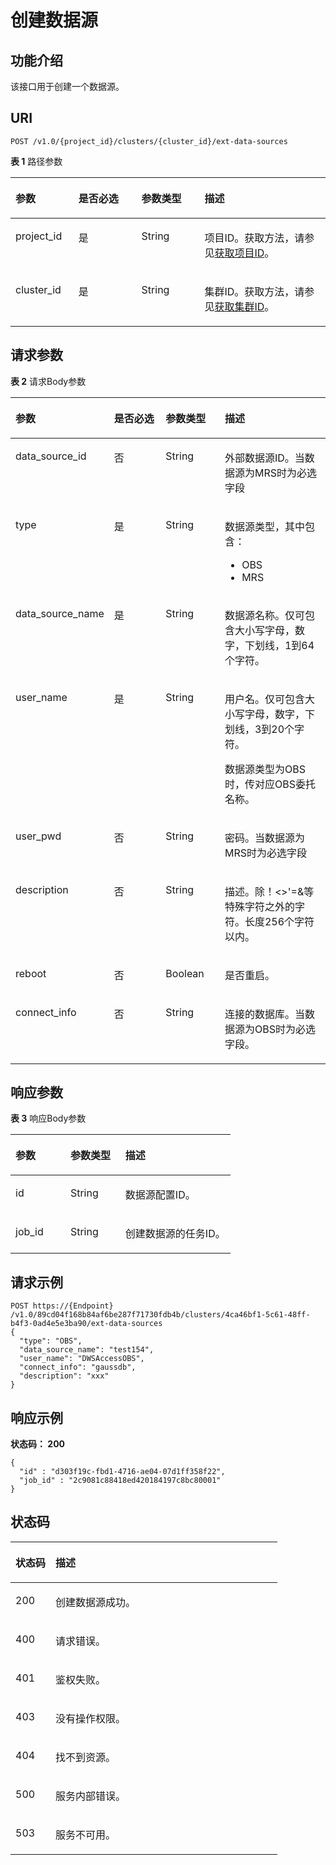 # 创建数据源<a name="ZH-CN_TOPIC_0000001387501972"></a>

## 功能介绍<a name="section1790133112223"></a>

该接口用于创建一个数据源。

## URI<a name="section2914183117225"></a>

```
POST /v1.0/{project_id}/clusters/{cluster_id}/ext-data-sources
```

**表 1**  路径参数

<a name="table1993317310229"></a>
<table><thead align="left"><tr id="row1492714312225"><th class="cellrowborder" valign="top" width="20%" id="mcps1.2.5.1.1"><p id="p1936103118223"><a name="p1936103118223"></a><a name="p1936103118223"></a>参数</p>
</th>
<th class="cellrowborder" valign="top" width="20%" id="mcps1.2.5.1.2"><p id="p894213142210"><a name="p894213142210"></a><a name="p894213142210"></a>是否必选</p>
</th>
<th class="cellrowborder" valign="top" width="20%" id="mcps1.2.5.1.3"><p id="p494883119225"><a name="p494883119225"></a><a name="p494883119225"></a>参数类型</p>
</th>
<th class="cellrowborder" valign="top" width="40%" id="mcps1.2.5.1.4"><p id="p14956031112211"><a name="p14956031112211"></a><a name="p14956031112211"></a>描述</p>
</th>
</tr>
</thead>
<tbody><tr id="row119271314222"><td class="cellrowborder" valign="top" width="20%" headers="mcps1.2.5.1.1 "><p id="p149638313226"><a name="p149638313226"></a><a name="p149638313226"></a>project_id</p>
</td>
<td class="cellrowborder" valign="top" width="20%" headers="mcps1.2.5.1.2 "><p id="p09701031162214"><a name="p09701031162214"></a><a name="p09701031162214"></a>是</p>
</td>
<td class="cellrowborder" valign="top" width="20%" headers="mcps1.2.5.1.3 "><p id="p7976231102213"><a name="p7976231102213"></a><a name="p7976231102213"></a>String</p>
</td>
<td class="cellrowborder" valign="top" width="40%" headers="mcps1.2.5.1.4 "><p id="p149826310226"><a name="p149826310226"></a><a name="p149826310226"></a>项目ID。获取方法，请参见<a href="获取项目ID.md">获取项目ID</a>。</p>
</td>
</tr>
<tr id="row11927631162212"><td class="cellrowborder" valign="top" width="20%" headers="mcps1.2.5.1.1 "><p id="p0989103117225"><a name="p0989103117225"></a><a name="p0989103117225"></a>cluster_id</p>
</td>
<td class="cellrowborder" valign="top" width="20%" headers="mcps1.2.5.1.2 "><p id="p139963318229"><a name="p139963318229"></a><a name="p139963318229"></a>是</p>
</td>
<td class="cellrowborder" valign="top" width="20%" headers="mcps1.2.5.1.3 "><p id="p4223220228"><a name="p4223220228"></a><a name="p4223220228"></a>String</p>
</td>
<td class="cellrowborder" valign="top" width="40%" headers="mcps1.2.5.1.4 "><p id="p791932162210"><a name="p791932162210"></a><a name="p791932162210"></a>集群ID。获取方法，请参见<a href="获取集群ID.md">获取集群ID</a>。</p>
</td>
</tr>
</tbody>
</table>

## 请求参数<a name="section10151232102220"></a>

**表 2**  请求Body参数

<a name="zh-cn_topic_0000001387498532_FormDataParameter"></a>
<table><thead align="left"><tr id="row11221132132215"><th class="cellrowborder" valign="top" width="20%" id="mcps1.2.5.1.1"><p id="p1536832122219"><a name="p1536832122219"></a><a name="p1536832122219"></a>参数</p>
</th>
<th class="cellrowborder" valign="top" width="20%" id="mcps1.2.5.1.2"><p id="p54219328225"><a name="p54219328225"></a><a name="p54219328225"></a>是否必选</p>
</th>
<th class="cellrowborder" valign="top" width="20%" id="mcps1.2.5.1.3"><p id="p174953213228"><a name="p174953213228"></a><a name="p174953213228"></a>参数类型</p>
</th>
<th class="cellrowborder" valign="top" width="40%" id="mcps1.2.5.1.4"><p id="p1256163213220"><a name="p1256163213220"></a><a name="p1256163213220"></a>描述</p>
</th>
</tr>
</thead>
<tbody><tr id="row17231232142218"><td class="cellrowborder" valign="top" width="20%" headers="mcps1.2.5.1.1 "><p id="p162232142213"><a name="p162232142213"></a><a name="p162232142213"></a>data_source_id</p>
</td>
<td class="cellrowborder" valign="top" width="20%" headers="mcps1.2.5.1.2 "><p id="p166923252211"><a name="p166923252211"></a><a name="p166923252211"></a>否</p>
</td>
<td class="cellrowborder" valign="top" width="20%" headers="mcps1.2.5.1.3 "><p id="p677632182210"><a name="p677632182210"></a><a name="p677632182210"></a>String</p>
</td>
<td class="cellrowborder" valign="top" width="40%" headers="mcps1.2.5.1.4 "><p id="p178318328221"><a name="p178318328221"></a><a name="p178318328221"></a>外部数据源ID。当数据源为MRS时为必选字段</p>
</td>
</tr>
<tr id="row5231432132210"><td class="cellrowborder" valign="top" width="20%" headers="mcps1.2.5.1.1 "><p id="p168943252220"><a name="p168943252220"></a><a name="p168943252220"></a>type</p>
</td>
<td class="cellrowborder" valign="top" width="20%" headers="mcps1.2.5.1.2 "><p id="p49623242211"><a name="p49623242211"></a><a name="p49623242211"></a>是</p>
</td>
<td class="cellrowborder" valign="top" width="20%" headers="mcps1.2.5.1.3 "><p id="p2104123215226"><a name="p2104123215226"></a><a name="p2104123215226"></a>String</p>
</td>
<td class="cellrowborder" valign="top" width="40%" headers="mcps1.2.5.1.4 "><p id="p1220512226547"><a name="p1220512226547"></a><a name="p1220512226547"></a>数据源类型，其中包含：</p>
<a name="ul188190257549"></a><a name="ul188190257549"></a><ul id="ul188190257549"><li>OBS</li><li>MRS</li></ul>
</td>
</tr>
<tr id="row15231332192218"><td class="cellrowborder" valign="top" width="20%" headers="mcps1.2.5.1.1 "><p id="p611793282214"><a name="p611793282214"></a><a name="p611793282214"></a>data_source_name</p>
</td>
<td class="cellrowborder" valign="top" width="20%" headers="mcps1.2.5.1.2 "><p id="p181221832182212"><a name="p181221832182212"></a><a name="p181221832182212"></a>是</p>
</td>
<td class="cellrowborder" valign="top" width="20%" headers="mcps1.2.5.1.3 "><p id="p212916329222"><a name="p212916329222"></a><a name="p212916329222"></a>String</p>
</td>
<td class="cellrowborder" valign="top" width="40%" headers="mcps1.2.5.1.4 "><p id="p913518324229"><a name="p913518324229"></a><a name="p913518324229"></a>数据源名称。仅可包含大小写字母，数字，下划线，1到64个字符。</p>
</td>
</tr>
<tr id="row10231332202214"><td class="cellrowborder" valign="top" width="20%" headers="mcps1.2.5.1.1 "><p id="p714243262213"><a name="p714243262213"></a><a name="p714243262213"></a>user_name</p>
</td>
<td class="cellrowborder" valign="top" width="20%" headers="mcps1.2.5.1.2 "><p id="p1514743252216"><a name="p1514743252216"></a><a name="p1514743252216"></a>是</p>
</td>
<td class="cellrowborder" valign="top" width="20%" headers="mcps1.2.5.1.3 "><p id="p14154103272214"><a name="p14154103272214"></a><a name="p14154103272214"></a>String</p>
</td>
<td class="cellrowborder" valign="top" width="40%" headers="mcps1.2.5.1.4 "><p id="p121601932132210"><a name="p121601932132210"></a><a name="p121601932132210"></a>用户名。仅可包含大小写字母，数字，下划线，3到20个字符。</p>
<p id="p187214381918"><a name="p187214381918"></a><a name="p187214381918"></a>数据源类型为OBS时，传对应OBS委托名称。</p>
</td>
</tr>
<tr id="row52563211225"><td class="cellrowborder" valign="top" width="20%" headers="mcps1.2.5.1.1 "><p id="p1216613323224"><a name="p1216613323224"></a><a name="p1216613323224"></a>user_pwd</p>
</td>
<td class="cellrowborder" valign="top" width="20%" headers="mcps1.2.5.1.2 "><p id="p6173932152220"><a name="p6173932152220"></a><a name="p6173932152220"></a>否</p>
</td>
<td class="cellrowborder" valign="top" width="20%" headers="mcps1.2.5.1.3 "><p id="p1017953222218"><a name="p1017953222218"></a><a name="p1017953222218"></a>String</p>
</td>
<td class="cellrowborder" valign="top" width="40%" headers="mcps1.2.5.1.4 "><p id="p5185113220229"><a name="p5185113220229"></a><a name="p5185113220229"></a>密码。当数据源为MRS时为必选字段</p>
</td>
</tr>
<tr id="row17252032142211"><td class="cellrowborder" valign="top" width="20%" headers="mcps1.2.5.1.1 "><p id="p1719243222214"><a name="p1719243222214"></a><a name="p1719243222214"></a>description</p>
</td>
<td class="cellrowborder" valign="top" width="20%" headers="mcps1.2.5.1.2 "><p id="p719711325225"><a name="p719711325225"></a><a name="p719711325225"></a>否</p>
</td>
<td class="cellrowborder" valign="top" width="20%" headers="mcps1.2.5.1.3 "><p id="p620493210221"><a name="p620493210221"></a><a name="p620493210221"></a>String</p>
</td>
<td class="cellrowborder" valign="top" width="40%" headers="mcps1.2.5.1.4 "><p id="p2021013222212"><a name="p2021013222212"></a><a name="p2021013222212"></a>描述。除！&lt;&gt;'=&amp;等特殊字符之外的字符。长度256个字符以内。</p>
</td>
</tr>
<tr id="row926193220228"><td class="cellrowborder" valign="top" width="20%" headers="mcps1.2.5.1.1 "><p id="p122171332102211"><a name="p122171332102211"></a><a name="p122171332102211"></a>reboot</p>
</td>
<td class="cellrowborder" valign="top" width="20%" headers="mcps1.2.5.1.2 "><p id="p11224432112211"><a name="p11224432112211"></a><a name="p11224432112211"></a>否</p>
</td>
<td class="cellrowborder" valign="top" width="20%" headers="mcps1.2.5.1.3 "><p id="p723023210229"><a name="p723023210229"></a><a name="p723023210229"></a>Boolean</p>
</td>
<td class="cellrowborder" valign="top" width="40%" headers="mcps1.2.5.1.4 "><p id="p16236113272212"><a name="p16236113272212"></a><a name="p16236113272212"></a>是否重启。</p>
</td>
</tr>
<tr id="row9261332182211"><td class="cellrowborder" valign="top" width="20%" headers="mcps1.2.5.1.1 "><p id="p1924293292212"><a name="p1924293292212"></a><a name="p1924293292212"></a>connect_info</p>
</td>
<td class="cellrowborder" valign="top" width="20%" headers="mcps1.2.5.1.2 "><p id="p7248153214221"><a name="p7248153214221"></a><a name="p7248153214221"></a>否</p>
</td>
<td class="cellrowborder" valign="top" width="20%" headers="mcps1.2.5.1.3 "><p id="p10255123212217"><a name="p10255123212217"></a><a name="p10255123212217"></a>String</p>
</td>
<td class="cellrowborder" valign="top" width="40%" headers="mcps1.2.5.1.4 "><p id="p13261143218221"><a name="p13261143218221"></a><a name="p13261143218221"></a>连接的数据库。当数据源为OBS时为必选字段。</p>
</td>
</tr>
</tbody>
</table>

## 响应参数<a name="section1826993217222"></a>

**表 3**  响应Body参数

<a name="table175601130103917"></a>
<table><thead align="left"><tr id="row13560123023919"><th class="cellrowborder" valign="top" width="25%" id="mcps1.2.4.1.1"><p id="p135601130193910"><a name="p135601130193910"></a><a name="p135601130193910"></a>参数</p>
</th>
<th class="cellrowborder" valign="top" width="25%" id="mcps1.2.4.1.2"><p id="p156033023910"><a name="p156033023910"></a><a name="p156033023910"></a>参数类型</p>
</th>
<th class="cellrowborder" valign="top" width="50%" id="mcps1.2.4.1.3"><p id="p155600304390"><a name="p155600304390"></a><a name="p155600304390"></a>描述</p>
</th>
</tr>
</thead>
<tbody><tr id="row95605302397"><td class="cellrowborder" valign="top" width="25%" headers="mcps1.2.4.1.1 "><p id="p3939133617396"><a name="p3939133617396"></a><a name="p3939133617396"></a>id</p>
</td>
<td class="cellrowborder" valign="top" width="25%" headers="mcps1.2.4.1.2 "><p id="p656018306397"><a name="p656018306397"></a><a name="p656018306397"></a>String</p>
</td>
<td class="cellrowborder" valign="top" width="50%" headers="mcps1.2.4.1.3 "><p id="p16560173014391"><a name="p16560173014391"></a><a name="p16560173014391"></a>数据源配置ID。</p>
</td>
</tr>
<tr id="row956033093910"><td class="cellrowborder" valign="top" width="25%" headers="mcps1.2.4.1.1 "><p id="p1929813419391"><a name="p1929813419391"></a><a name="p1929813419391"></a>job_id</p>
</td>
<td class="cellrowborder" valign="top" width="25%" headers="mcps1.2.4.1.2 "><p id="p11560133018398"><a name="p11560133018398"></a><a name="p11560133018398"></a>String</p>
</td>
<td class="cellrowborder" valign="top" width="50%" headers="mcps1.2.4.1.3 "><p id="p656119306392"><a name="p656119306392"></a><a name="p656119306392"></a>创建数据源的任务ID。</p>
</td>
</tr>
</tbody>
</table>

## 请求示例<a name="section02811032172212"></a>

```
POST https://{Endpoint} /v1.0/89cd04f168b84af6be287f71730fdb4b/clusters/4ca46bf1-5c61-48ff-b4f3-0ad4e5e3ba90/ext-data-sources
{
  "type": "OBS",
  "data_source_name": "test154",
  "user_name": "DWSAccessOBS",
  "connect_info": "gaussdb",
  "description": "xxx"
}
```

## 响应示例<a name="section0298173242216"></a>

**状态码： 200**

```
{
  "id" : "d303f19c-fbd1-4716-ae04-07d1ff358f22",
  "job_id" : "2c9081c88418ed420184197c8bc80001"
}
```

## 状态码<a name="section1633617325229"></a>

<a name="zh-cn_topic_0000001387498532_status_code"></a>
<table><thead align="left"><tr id="row6344932142216"><th class="cellrowborder" valign="top" width="15%" id="mcps1.1.3.1.1"><p id="p153521032162216"><a name="p153521032162216"></a><a name="p153521032162216"></a>状态码</p>
</th>
<th class="cellrowborder" valign="top" width="85%" id="mcps1.1.3.1.2"><p id="p7358932112218"><a name="p7358932112218"></a><a name="p7358932112218"></a>描述</p>
</th>
</tr>
</thead>
<tbody><tr id="row153446323228"><td class="cellrowborder" valign="top" width="15%" headers="mcps1.1.3.1.1 "><p id="p836415329221"><a name="p836415329221"></a><a name="p836415329221"></a>200</p>
</td>
<td class="cellrowborder" valign="top" width="85%" headers="mcps1.1.3.1.2 "><p id="p2370532112213"><a name="p2370532112213"></a><a name="p2370532112213"></a>创建数据源成功。</p>
</td>
</tr>
<tr id="row173441332112216"><td class="cellrowborder" valign="top" width="15%" headers="mcps1.1.3.1.1 "><p id="p2375133222219"><a name="p2375133222219"></a><a name="p2375133222219"></a>400</p>
</td>
<td class="cellrowborder" valign="top" width="85%" headers="mcps1.1.3.1.2 "><p id="p23811532202215"><a name="p23811532202215"></a><a name="p23811532202215"></a>请求错误。</p>
</td>
</tr>
<tr id="row13345932132219"><td class="cellrowborder" valign="top" width="15%" headers="mcps1.1.3.1.1 "><p id="p16387113215222"><a name="p16387113215222"></a><a name="p16387113215222"></a>401</p>
</td>
<td class="cellrowborder" valign="top" width="85%" headers="mcps1.1.3.1.2 "><p id="p6393153210229"><a name="p6393153210229"></a><a name="p6393153210229"></a>鉴权失败。</p>
</td>
</tr>
<tr id="row10345173262211"><td class="cellrowborder" valign="top" width="15%" headers="mcps1.1.3.1.1 "><p id="p1839923292217"><a name="p1839923292217"></a><a name="p1839923292217"></a>403</p>
</td>
<td class="cellrowborder" valign="top" width="85%" headers="mcps1.1.3.1.2 "><p id="p240613215223"><a name="p240613215223"></a><a name="p240613215223"></a>没有操作权限。</p>
</td>
</tr>
<tr id="row1934573215227"><td class="cellrowborder" valign="top" width="15%" headers="mcps1.1.3.1.1 "><p id="p20411113242217"><a name="p20411113242217"></a><a name="p20411113242217"></a>404</p>
</td>
<td class="cellrowborder" valign="top" width="85%" headers="mcps1.1.3.1.2 "><p id="p8418332162216"><a name="p8418332162216"></a><a name="p8418332162216"></a>找不到资源。</p>
</td>
</tr>
<tr id="row12345132172219"><td class="cellrowborder" valign="top" width="15%" headers="mcps1.1.3.1.1 "><p id="p442312323229"><a name="p442312323229"></a><a name="p442312323229"></a>500</p>
</td>
<td class="cellrowborder" valign="top" width="85%" headers="mcps1.1.3.1.2 "><p id="p742983216222"><a name="p742983216222"></a><a name="p742983216222"></a>服务内部错误。</p>
</td>
</tr>
<tr id="row15345232142215"><td class="cellrowborder" valign="top" width="15%" headers="mcps1.1.3.1.1 "><p id="p24366328222"><a name="p24366328222"></a><a name="p24366328222"></a>503</p>
</td>
<td class="cellrowborder" valign="top" width="85%" headers="mcps1.1.3.1.2 "><p id="p19442173212216"><a name="p19442173212216"></a><a name="p19442173212216"></a>服务不可用。</p>
</td>
</tr>
</tbody>
</table>

